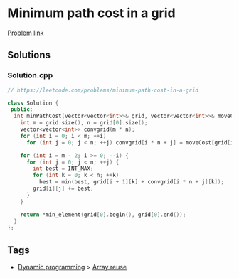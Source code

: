 # Minimum path cost in a grid

[Problem link](https://leetcode.com/problems/minimum-path-cost-in-a-grid)

## Solutions


### Solution.cpp
```cpp
// https://leetcode.com/problems/minimum-path-cost-in-a-grid

class Solution {
 public:
  int minPathCost(vector<vector<int>>& grid, vector<vector<int>>& moveCost) {
    int m = grid.size(), n = grid[0].size();
    vector<vector<int>> convgrid(m * n);
    for (int i = 0; i < m; ++i)
      for (int j = 0; j < n; ++j) convgrid[i * n + j] = moveCost[grid[i][j]];

    for (int i = m - 2; i >= 0; --i) {
      for (int j = 0; j < n; ++j) {
        int best = INT_MAX;
        for (int k = 0; k < n; ++k)
          best = min(best, grid[i + 1][k] + convgrid[i * n + j][k]);
        grid[i][j] += best;
      }
    }

    return *min_element(grid[0].begin(), grid[0].end());
  }
};
```
## Tags

* [Dynamic programming](/README.md#Dynamic_programming) > [Array reuse](/README.md#Dynamic_programming-Array_reuse)
